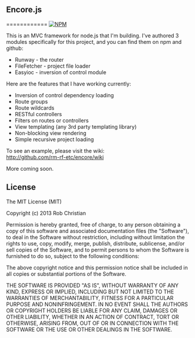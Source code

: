 
## Encore.js
============
[![NPM](https://nodei.co/npm/encore.png?compact=true)](https://nodei.co/npm/encore/)

This is an MVC framework for node.js that I'm building. I've authored 3 modules specifically for this project,
and you can find them on npm and github:  
* Runway - the router  
* FileFetcher - project file loader  
* Easyioc - inversion of control module  

Here are the features that I have working currently:  

* Inversion of control dependency loading  
* Route groups  
* Route wildcards  
* RESTful controllers  
* Filters on routes or controllers  
* View templating (any 3rd party templating library)  
* Non-blocking view rendering  
* Simple recursive project loading

To see an example, please visit the wiki:  
http://github.com/rm-rf-etc/encore/wiki

More coming soon.

## License

The MIT License (MIT)

Copyright (c) 2013 Rob Christian

Permission is hereby granted, free of charge, to any person obtaining a copy of
this software and associated documentation files (the "Software"), to deal in
the Software without restriction, including without limitation the rights to
use, copy, modify, merge, publish, distribute, sublicense, and/or sell copies of
the Software, and to permit persons to whom the Software is furnished to do so,
subject to the following conditions:

The above copyright notice and this permission notice shall be included in all
copies or substantial portions of the Software.

THE SOFTWARE IS PROVIDED "AS IS", WITHOUT WARRANTY OF ANY KIND, EXPRESS OR
IMPLIED, INCLUDING BUT NOT LIMITED TO THE WARRANTIES OF MERCHANTABILITY, FITNESS
FOR A PARTICULAR PURPOSE AND NONINFRINGEMENT. IN NO EVENT SHALL THE AUTHORS OR
COPYRIGHT HOLDERS BE LIABLE FOR ANY CLAIM, DAMAGES OR OTHER LIABILITY, WHETHER
IN AN ACTION OF CONTRACT, TORT OR OTHERWISE, ARISING FROM, OUT OF OR IN
CONNECTION WITH THE SOFTWARE OR THE USE OR OTHER DEALINGS IN THE SOFTWARE.
